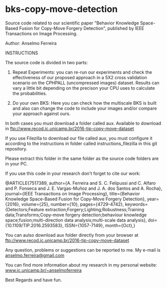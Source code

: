 # bks-copy-move-detection
Source code related to our scientific paper "Behavior Knowledge Space-Based Fusion for Copy-Move Forgery Detection", published by IEEE Transactions on Image Processing.

Author: Anselmo Ferreira

INSTRUCTIONS

The source code is divided in two parts:

1. Repeat Experiments: you can re-run our experiments and check the effectiveness of our proposed approach in a 5X2 cross validation scenario on the CPHPALL (uncompressed images) dataset. Results can vary a little bit depending on the precison your CPU uses to calculate the probabilities.

2. Do your own BKS: Here you can check how the multiscale BKS is built and also can change the code to include your images and/or compare your approach against ours.

In both cases you must download a folder called aux. Available to download in ftp://www.recod.ic.unicamp.br/2016-tip-copy-move-dataset

If you use Filezilla to download our file called aux, you must configure it according to the instructions in folder called instructions_filezilla in this git repository.

Please extract this folder in the same folder as the source code folders are in your PC.

If you use this code in your research don't forget to cite our work:

@ARTICLE{7517389, 
author={A. Ferreira and S. C. Felipussi and C. Alfaro and P. Fonseca and J. E. Vargas-Muñoz and J. A. dos Santos and A. Rocha}, 
journal={IEEE Transactions on Image Processing}, 
title={Behavior Knowledge Space-Based Fusion for Copy-Move Forgery Detection}, 
year={2016}, 
volume={25}, 
number={10}, 
pages={4729-4742}, 
keywords={Detectors;Feature extraction;Forgery;Lighting;Robustness;Training data;Transforms;Copy-move forgery detection;behaviour knowledge space;fusion;multi-direction data analysis;multi-scale data analysis}, 
doi={10.1109/TIP.2016.2593583}, 
ISSN={1057-7149}, 
month={Oct},}

You can aulso download aux folder directly from your browser at ftp://www.recod.ic.unicamp.br/2016-tip-copy-move-dataset

Any question, problems or suggestions can be reported to me. My e-mail is anselmo.ferreira@gmail.com

You can find more information about my research in my personal website: www.ic.unicamp.br/~anselmoferreira

Best Regards and have fun.




